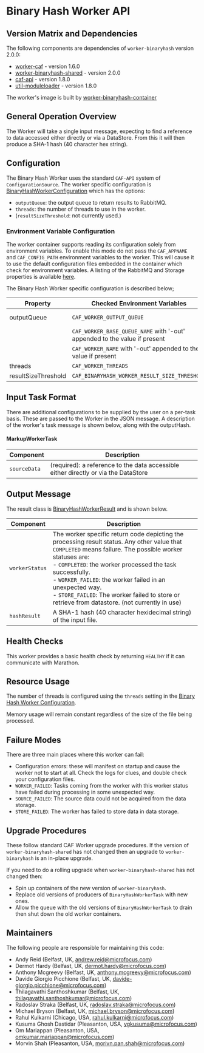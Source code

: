 # Binary Hash Worker API

## Version Matrix and Dependencies

The following components are dependencies of `worker-binaryhash` version 2.0.0:

- [worker-caf](https://github.com/WorkerFramework/worker-framework/tree/develop/worker-caf) - version 1.6.0
- [worker-binaryhash-shared](worker-binaryhash-shared) - version 2.0.0
- [caf-api](https://github.com/CAFapi/caf-common/tree/develop/caf-api) - version 1.8.0
- [util-moduleloader](https://github.com/CAFapi/caf-common/tree/develop/util-moduleloader) - version 1.8.0

The worker's image is built by [worker-binaryhash-container](worker-binaryhash-container)

## General Operation Overview

The Worker will take a single input message, expecting to find a reference to data accessed either directly or via a DataStore. From this it will then produce a SHA-1 hash (40 character hex string).

## Configuration

The Binary Hash Worker uses the standard `CAF-API` system of `ConfigurationSource`. The worker specific configuration is [BinaryHashWorkerConfiguration](worker-binaryhash/src/main/java/com/hpe/caf/worker/binaryhash/BinaryHashWorkerConfiguration.java) which has the options:

- `outputQueue`: the output queue to return results to RabbitMQ.
- `threads`: the number of threads to use in the worker.
- (`resultSizeThreshold`: not currently used.)

### Environment Variable Configuration

The worker container supports reading its configuration solely from environment variables. To enable this mode do not pass the `CAF_APPNAME` and `CAF_CONFIG_PATH` environment variables to the worker. This will cause it to use the default configuration files embedded in the container which check for environment variables. A listing of the RabbitMQ and Storage properties is available [here](https://github.com/WorkerFramework/worker-framework/tree/develop/worker-default-configs).

The Binary Hash Worker specific configuration is described below;

| Property | Checked Environment Variables | Default               |
|----------|-------------------------------|-----------------------|
| outputQueue  |  `CAF_WORKER_OUTPUT_QUEUE`                                                      | worker-out  |
|              |   `CAF_WORKER_BASE_QUEUE_NAME` with '-out' appended to the value if present     |             |
|              |  `CAF_WORKER_NAME` with '-out' appended to the value if present                 |             |
| threads      |   `CAF_WORKER_THREADS`                                                |             1         |
| resultSizeThreshold   |  `CAF_BINARYHASH_WORKER_RESULT_SIZE_THRESHOLD`                         |   1024      |

## Input Task Format

There are additional configurations to be supplied by the user on a per-task basis. These are passed to the Worker in the JSON message. A description of the worker's task message is shown below, along with the outputHash. 


#### MarkupWorkerTask

|    Component          |     Description    |
| --------------------- | ------------------ |
| `sourceData` | (required): a reference to the data accessible either directly or via the DataStore 

## Output Message

The result class is [BinaryHashWorkerResult](worker-binaryhash-shared/src/main/java/com/hpe/caf/worker/binaryhash/BinaryHashWorkerResult.java) and is shown below.

|    Component          |     Description    |
| --------------------- | ------------------ |
| `workerStatus` | The worker specific return code depicting the processing result status. Any other value that `COMPLETED` means failure. The possible worker statuses are: <br/> - `COMPLETED`: the worker processed the task successfully. <br/> - `WORKER_FAILED`: the worker failed in an unexpected way. <br/> - `STORE_FAILED`: The worker failed to store or retrieve from datastore. (not currently in use) |
| `hashResult` | A SHA-1 hash (40 character hexidecimal string) of the input file. |

## Health Checks

This worker provides a basic health check by returning `HEALTHY` if it can communicate with Marathon.

## Resource Usage

The number of threads is configured using the `threads` setting in the [Binary Hash Worker Configuration](#configuration).

Memory usage will remain constant regardless of the size of the file being processed.

## Failure Modes

There are three main places where this worker can fail:

- Configuration errors: these will manifest on startup and cause the worker not to start at all. Check the logs for clues, and double check your configuration files.
- `WORKER_FAILED`: Tasks coming from the worker with this worker status have failed during processing in some unexpected way.
- `SOURCE_FAILED`: The source data could not be acquired from the data storage. 
- `STORE_FAILED`: The worker has failed to store data in data storage.

## Upgrade Procedures

These follow standard CAF Worker upgrade procedures. If the version of `worker-binaryhash-shared` has not changed then an upgrade to `worker-binaryhash` is an in-place upgrade.

If you need to do a rolling upgrade when `worker-binaryhash-shared` has not changed then:
- Spin up containers of the new version of `worker-binaryhash`.
- Replace old versions of producers of `BinaryHashWorkerTask` with new ones.
- Allow the queue with the old versions of `BinaryHashWorkerTask` to drain then shut down the old worker containers.

## Maintainers

The following people are responsible for maintaining this code:

- Andy Reid (Belfast, UK, andrew.reid@microfocus.com)
- Dermot Hardy (Belfast, UK, dermot.hardy@microfocus.com)
- Anthony Mcgreevy (Belfast, UK, anthony.mcgreevy@microfocus.com)
- Davide Giorgio Picchione (Belfast, UK, davide-giorgio.picchione@microfocus.com)
- Thilagavathi Santhoshkumar (Belfast, UK, thilagavathi.santhoshkumar@microfocus.com)
- Radoslav Straka (Belfast, UK, radoslav.straka@microfocus.com)
- Michael Bryson (Belfast, UK, michael.bryson@microfocus.com)
- Rahul Kulkarni (Chicago, USA, rahul.kulkarni@microfocus.com)
- Kusuma Ghosh Dastidar (Pleasanton, USA, vgkusuma@microfocus.com)
- Om Mariappan (Pleasanton, USA, omkumar.mariappan@microfocus.com)
- Morvin Shah (Pleasanton, USA, morivn.pan.shah@microfocus.com)
